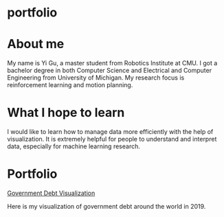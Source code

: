 # portfolio

# About me

My name is Yi Gu, a master student from Robotics Institute at CMU.  I got a bachelor degree in both Computer Science and Electrical and Computer Engineering from University of Michigan. My research focus is reinforcement learning and motion planning. 

# What I hope to learn

I would like to learn how to manage data more efficiently with the help of visualization. It is extremely helpful for people to understand and interpret data, especially for machine learning research. 

# Portfolio
[Government Debt Visualization](/dataviz2.md)

Here is my visualization of government debt around the world in 2019. 

<div class="flourish-embed flourish-chart" data-src="visualisation/5296524"><script src="https://public.flourish.studio/resources/embed.js"></script></div>
